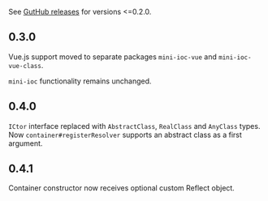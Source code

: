 See [GutHub releases](https://github.com/mrTimofey/mini-ioc/releases) for versions <=0.2.0.

## 0.3.0

Vue.js support moved to separate packages `mini-ioc-vue` and `mini-ioc-vue-class`.

`mini-ioc` functionality remains unchanged.

## 0.4.0

`ICtor` interface replaced with `AbstractClass`, `RealClass` and `AnyClass` types. Now `container#registerResolver` supports an abstract class as a first argument.

## 0.4.1

Container constructor now receives optional custom Reflect object.
